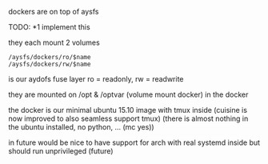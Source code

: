 dockers are on top of aysfs


TODO: *1 implement this 

they each mount 2 volumes

```
/aysfs/dockers/ro/$name
/aysfs/dockers/rw/$name
```


is our aydofs fuse layer
ro = readonly, rw = readwrite

they are mounted on /opt & /optvar  (volume mount docker) in the docker

the docker is our minimal ubuntu 15.10 image with tmux inside (cuisine is now improved to also seamless support tmux)
(there is almost nothing in the ubuntu installed, no python, ... (mc yes))

in future would be nice to have support for arch with real systemd inside but should run unprivileged (future)




